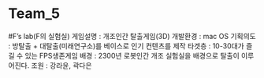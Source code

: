 # Team_5
#F’s lab(F의 실험실)
게임설명 : 개조인간 탈출게임(3D)
개발환경 : mac OS
기획의도 : 방탈출 + 대탈출(미래연구소)를 베이스로 인기 컨텐츠를 제작
타겟층 : 10-30대가 즐길 수 있는 FPS생존게임
배경 : 2300년 로봇인간 개조 실험실을 배경으로 탈출이 이루어진다.
조원 : 강라윤, 곽다은

